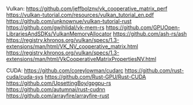 Vulkan:
https://github.com/jeffbolznv/vk_cooperative_matrix_perf
https://vulkan-tutorial.com/resources/vulkan_tutorial_en.pdf
https://github.com/unknownue/vulkan-tutorial-rust
https://github.com/gwihlidal/vk-mem-rs
https://github.com/GPUOpen-LibrariesAndSDKs/VulkanMemoryAllocator
https://github.com/ash-rs/ash
https://registry.khronos.org/vulkan/specs/1.3-extensions/man/html/VK_NV_cooperative_matrix.html
https://registry.khronos.org/vulkan/specs/1.3-extensions/man/html/VkCooperativeMatrixPropertiesNV.html

CUDA:
https://github.com/coreylowman/cudarc
https://github.com/rust-cuda/cuda-sys
https://github.com/Rust-GPU/Rust-CUDA
https://github.com/UpsettingBoy/gpgpu-rs
https://github.com/autumnai/rust-cudnn
https://github.com/arrayfire/arrayfire-rust